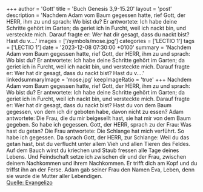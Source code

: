 +++
author = 'Gott'
title = 'Buch Genesis 3,9-15.20'
layout = 'post'
description = 'Nachdem Adam vom Baum gegessen hatte, rief Gott, der HERR, ihm zu und sprach: Wo bist du? Er antwortete: Ich habe deine Schritte gehört im Garten; da geriet ich in Furcht, weil ich nackt bin, und versteckte mich. Darauf fragte er: Wer hat dir gesagt, dass du nackt bist? Hast du v....'
images = ['/symbols/mose.jpg']
categories = ['LECTIO 1']
tags = ['LECTIO 1']
date = '2023-12-08 07:30:00 +0100'
summary = 'Nachdem Adam vom Baum gegessen hatte, rief Gott, der HERR, ihm zu und sprach: Wo bist du? Er antwortete: Ich habe deine Schritte gehört im Garten; da geriet ich in Furcht, weil ich nackt bin, und versteckte mich. Darauf fragte er: Wer hat dir gesagt, dass du nackt bist? Hast du v....'
linkedsummaryImage = 'mose.jpg'
keepImageRatio = 'true'
+++
Nachdem Adam vom Baum gegessen hatte, rief Gott, der HERR, ihm zu und sprach: Wo bist du?
Er antwortete: Ich habe deine Schritte gehört im Garten; da geriet ich in Furcht, weil ich nackt bin, und versteckte mich.
Darauf fragte er: Wer hat dir gesagt, dass du nackt bist? Hast du von dem Baum gegessen, von dem ich dir geboten habe, davon nicht zu essen?
Adam antwortete: Die Frau, die du mir beigesellt hast, sie hat mir von dem Baum gegeben.<!--more--> So habe ich gegessen.
Gott, der HERR, sprach zu der Frau: Was hast du getan? Die Frau antwortete: Die Schlange hat mich verführt. So habe ich gegessen.
Da sprach Gott, der HERR, zur Schlange: Weil du das getan hast, bist du verflucht unter allem Vieh und allen Tieren des Feldes. Auf dem Bauch wirst du kriechen und Staub fressen alle Tage deines Lebens.
Und Feindschaft setze ich zwischen dir und der Frau, zwischen deinem Nachkommen und ihrem Nachkommen. Er trifft dich am Kopf und du triffst ihn an der Ferse.
Adam gab seiner Frau den Namen Eva, Leben, denn sie wurde die Mutter aller Lebendigen.<br> [Quelle: Evangelizo](https://evangeliumtagfuertag.org/DE/gospel)